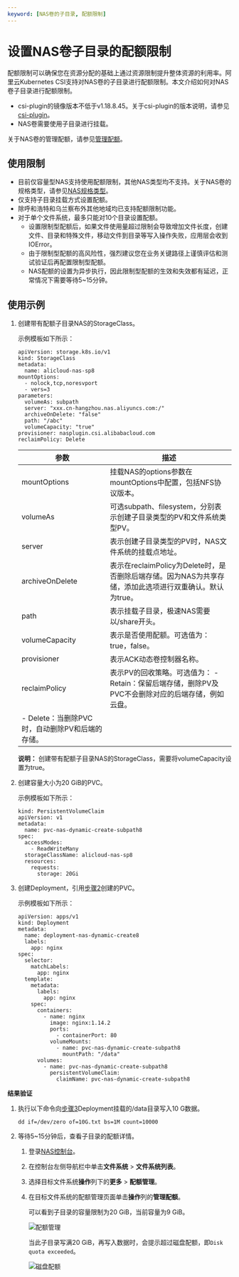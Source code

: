 ```yaml
---
keyword: [NAS卷的子目录, 配额限制]
---
```


# 设置NAS卷子目录的配额限制

配额限制可以确保您在资源分配的基础上通过资源限制提升整体资源的利用率。阿里云Kubernetes CSI支持对NAS卷的子目录进行配额限制。本文介绍如何对NAS卷子目录进行配额限制。

-   csi-plugin的镜像版本不低于v1.18.8.45。关于csi-plugin的版本说明，请参见[csi-plugin](/cn.zh-CN/产品发布记录/组件介绍与变更记录/存储/csi-plugin.md)。
-   NAS卷需要使用子目录进行挂载。

关于NAS卷的管理配额，请参见[管理配额]()。

## 使用限制

-   目前仅容量型NAS支持使用配额限制，其他NAS类型均不支持。关于NAS卷的规格类型，请参见[NAS规格类型]()。
-   仅支持子目录挂载方式设置配额。
-   除呼和浩特和乌兰察布外其他地域均已支持配额限制功能。
-   对于单个文件系统，最多只能对10个目录设置配额。
    -   设置限制型配额后，如果文件使用量超过限制会导致增加文件长度，创建文件、目录和特殊文件，移动文件到目录等写入操作失败，应用层会收到IOError。
    -   由于限制型配额的高风险性，强烈建议您在业务关键路径上谨慎评估和测试验证后再配置限制型配额。
    -   NAS配额的设置为异步执行，因此限制型配额的生效和失效都有延迟，正常情况下需要等待5~15分钟。

## 使用示例

1.  创建带有配额子目录NAS的StorageClass。

    示例模板如下所示：

    ```
    apiVersion: storage.k8s.io/v1
    kind: StorageClass
    metadata:
      name: alicloud-nas-sp8
    mountOptions:
      - nolock,tcp,noresvport
      - vers=3
    parameters:
      volumeAs: subpath
      server: "xxx.cn-hangzhou.nas.aliyuncs.com:/"
      archiveOnDelete: "false"
      path: "/abc"
      volumeCapacity: "true"
    provisioner: nasplugin.csi.alibabacloud.com
    reclaimPolicy: Delete
    ```

    |参数|描述|
    |--|--|
    |mountOptions|挂载NAS的options参数在mountOptions中配置，包括NFS协议版本。|
    |volumeAs|可选subpath、filesystem，分别表示创建子目录类型的PV和文件系统类型PV。|
    |server|表示创建子目录类型的PV时，NAS文件系统的挂载点地址。|
    |archiveOnDelete|表示在reclaimPolicy为Delete时，是否删除后端存储。因为NAS为共享存储，添加此选项进行双重确认。默认为true。|
    |path|表示挂载子目录，极速NAS需要以/share开头。|
    |volumeCapacity|表示是否使用配额。可选值为：true，false。|
    |provisioner|表示ACK动态卷控制器名称。|
    |reclaimPolicy|表示PV的回收策略。可选值为：    -   Retain：保留后端存储，删除PV及PVC不会删除对应的后端存储，例如云盘。
    -   Delete：当删除PVC时，自动删除PV和后端的存储。 |

    **说明：** 创建带有配额子目录NAS的StorageClass，需要将volumeCapacity设置为true。

2.  创建容量大小为20 GiB的PVC。

    示例模板如下所示：

    ```
    kind: PersistentVolumeClaim
    apiVersion: v1
    metadata:
      name: pvc-nas-dynamic-create-subpath8
    spec:
      accessModes:
        - ReadWriteMany
      storageClassName: alicloud-nas-sp8
      resources:
        requests:
          storage: 20Gi
    ```

3.  创建Deployment，引用[步骤2](#step_h63_iin_svv)创建的PVC。

    示例模板如下所示：

    ```
    apiVersion: apps/v1
    kind: Deployment
    metadata:
      name: deployment-nas-dynamic-create8
      labels:
        app: nginx
    spec:
      selector:
        matchLabels:
          app: nginx
      template:
        metadata:
          labels:
            app: nginx
        spec:
          containers:
            - name: nginx
              image: nginx:1.14.2
              ports:
                - containerPort: 80
              volumeMounts:
                - name: pvc-nas-dynamic-create-subpath8
                  mountPath: "/data"
          volumes:
            - name: pvc-nas-dynamic-create-subpath8
              persistentVolumeClaim:
                claimName: pvc-nas-dynamic-create-subpath8
    ```


**结果验证**

1.  执行以下命令向[步骤3](#step_f1o_9un_06x)Deployment挂载的/data目录写入10 G数据。

    ```
    dd if=/dev/zero of=10G.txt bs=1M count=10000
    ```

2.  等待5~15分钟后，查看子目录的配额详情。

    1.  登录[NAS控制台](https://nas.console.aliyun.com/)。

    2.  在控制台左侧导航栏中单击**文件系统** \> **文件系统列表**。

    3.  选择目标文件系统**操作**列下的**更多** \> **配额管理**。

    4.  在目标文件系统的配额管理页面单击**操作**列的**管理配额**。

        可以看到子目录的容量限制为20 GiB，当前容量为9 GiB。

        ![配额管理](https://static-aliyun-doc.oss-accelerate.aliyuncs.com/assets/img/zh-CN/2891466161/p254150.png)

        当此子目录写满20 GiB，再写入数据时，会提示超过磁盘配额，即`Disk quota exceeded`。

        ![磁盘配额](https://static-aliyun-doc.oss-accelerate.aliyuncs.com/assets/img/zh-CN/1305466161/p254667.png)


